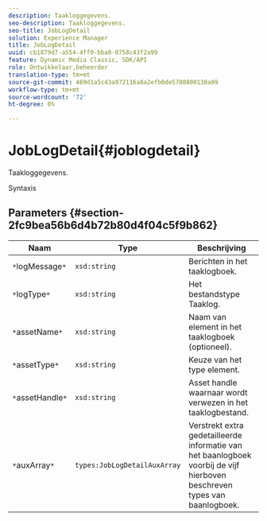 ```yaml
---
description: Taakloggegevens.
seo-description: Taakloggegevens.
seo-title: JobLogDetail
solution: Experience Manager
title: JobLogDetail
uuid: cb1879d7-a554-4ff0-bba0-0758c43f2a99
feature: Dynamic Media Classic, SDK/API
role: Ontwikkelaar,beheerder
translation-type: tm+mt
source-git-commit: 469d1a5c43a972116a8a2efb0de5708800130a99
workflow-type: tm+mt
source-wordcount: '72'
ht-degree: 0%

---
```



# JobLogDetail{#joblogdetail}

Taakloggegevens.

Syntaxis

## Parameters {#section-2fc9bea56b6d4b72b80d4f04c5f9b862}

| Naam | Type | Beschrijving |
|---|---|---|
| `*`logMessage`*` | `xsd:string` | Berichten in het taaklogboek. |
| `*`logType`*` | `xsd:string` | Het bestandstype Taaklog. |
| `*`assetName`*` | `xsd:string` | Naam van element in het taaklogboek (optioneel). |
| `*`assetType`*` | `xsd:string` | Keuze van het type element. |
| `*`assetHandle`*` | `xsd:string` | Asset handle waarnaar wordt verwezen in het taaklogbestand. |
| `*`auxArray`*` | `types:JobLogDetailAuxArray` | Verstrekt extra gedetailleerde informatie van het baanlogboek voorbij de vijf hierboven beschreven types van baanlogboek. |

